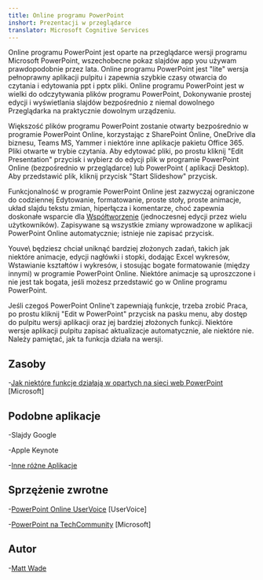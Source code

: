 ```yaml
---
title: Online programu PowerPoint
inshort: Prezentacji w przeglądarce
translator: Microsoft Cognitive Services
---
```


Online programu PowerPoint jest oparte na przeglądarce wersji programu Microsoft PowerPoint,
wszechobecne pokaz slajdów app you używam prawdopodobnie przez lata.
Online programu PowerPoint jest \"lite\" wersja pełnoprawny aplikacji pulpitu
i zapewnia szybkie czasy otwarcia do czytania i edytowania ppt i pptx
pliki. Online programu PowerPoint jest w wielki do odczytywania plików programu PowerPoint, Dokonywanie
prostej edycji i wyświetlania slajdów bezpośrednio z niemal dowolnego
Przeglądarka na praktycznie dowolnym urządzeniu.

Większość plików programu PowerPoint zostanie otwarty bezpośrednio w programie PowerPoint Online, korzystając z
SharePoint Online, OneDrive dla biznesu, Teams MS, Yammer i niektóre
inne aplikacje pakietu Office 365. Pliki otwarte w trybie czytania. Aby edytować pliki,
po prostu kliknij \"Edit Presentation\" przycisk i wybierz do edycji
plik w programie PowerPoint Online (bezpośrednio w przeglądarce) lub PowerPoint (
aplikacji Desktop). Aby przedstawić plik, kliknij przycisk \"Start Slideshow\" przycisk.

Funkcjonalność w programie PowerPoint Online jest zazwyczaj ograniczone do codziennej
Edytowanie, formatowanie, proste stoły, proste animacje, układ slajdu tekstu
zmian, hiperłącza i komentarze, choć zapewnia doskonałe wsparcie
dla [Współtworzenie](http://icsh.pt/CoAuthoring) (jednoczesnej edycji przez
wielu użytkowników). Zapisywane są wszystkie zmiany wprowadzone w aplikacji PowerPoint Online
automatycznie; istnieje nie zapisać przycisk.

Youve\\ będziesz chciał uniknąć bardziej złożonych zadań, takich jak niektóre animacje, edycji
nagłówki i stopki, dodając Excel wykresów, Wstawianie kształtów i wykresów,
i stosując bogate formatowanie (między innymi) w programie PowerPoint Online. Niektóre
animacje są uproszczone i nie jest tak bogata, jeśli możesz przedstawić go w
Online programu PowerPoint.

Jeśli czegoś PowerPoint Online't zapewniają funkcje, trzeba zrobić
Praca, po prostu kliknij \"Edit w PowerPoint\" przycisk na pasku menu, aby
dostęp do pulpitu wersji aplikacji oraz jej bardziej złożonych funkcji.
Niektóre wersje aplikacji pulpitu zapisać aktualizacje automatycznie, ale niektóre
nie. Należy pamiętać, jak ta funkcja działa na wersji.

Zasoby
---------

-[Jak niektóre funkcje działają w opartych na sieci web
    PowerPoint](https://support.office.com/en-us/article/How-certain-features-behave-in-web-based-PowerPoint-A931F0C8-1305-4428-8F7C-9CFA00EF28C5)
    \[Microsoft\]

Podobne aplikacje
--------------------

-Slajdy Google

-Apple Keynote

-[Inne różne
    Aplikacje](https://en.wikipedia.org/wiki/Presentation_program)

Sprzężenie zwrotne
---------

-[PowerPoint Online UserVoice](https://powerpoint.uservoice.com/forums/270149-powerpoint-online)
    \[UserVoice\]

-[PowerPoint na TechCommunity](https://techcommunity.microsoft.com/t5/PowerPoint-Office-Mix/ct-p/PowerPoint)
    \[Microsoft\]

Autor
---------

-[Matt Wade](https://www.linkedin.com/in/thatmattwade/)



